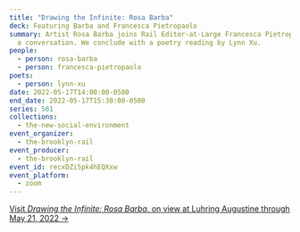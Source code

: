 ```yaml
---
title: "Drawing the Infinite: Rosa Barba"
deck: Featuring Barba and Francesca Pietropaolo
summary: Artist Rosa Barba joins Rail Editor-at-Large Francesca Pietropaolo for
  a conversation. We conclude with a poetry reading by Lynn Xu.
people:
  - person: rosa-barba
  - person: francesca-pietropaolo
poets:
  - person: lynn-xu
date: 2022-05-17T14:00:00-0500
end_date: 2022-05-17T15:30:00-0500
series: 561
collections:
  - the-new-social-environment
event_organizer:
  - the-brooklyn-rail
event_producer:
  - the-brooklyn-rail
event_id: recxDZi5pk4hEQXxw
event_platform:
  - zoom
---
```

[Visit *Drawing the Infinite: Rosa Barba*, on view at Luhring Augustine through May 21, 2022 → ](https://www.luhringaugustine.com/exhibitions/rosa-barba-drawing-the-infinite#tab:thumbnails)